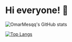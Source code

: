 # Hi everyone! 👋


![OmarMesqq's GitHub stats](https://github-readme-stats.vercel.app/api?username=OmarMesqq&count_private=true&theme=transparent)

[![Top Langs](https://github-readme-stats.vercel.app/api/top-langs/?username=OmarMesqq&layout=compact&theme=transparent)](https://github.com/anuraghazra/github-readme-stats)

<!--
**OmarMesqq/OmarMesqq** is a ✨ _special_ ✨ repository because its `README.md` (this file) appears on your GitHub profile.

Here are some ideas to get you started:

- 🔭 I’m currently working on ...
- 🌱 I’m currently learning ...
- 👯 I’m looking to collaborate on ...
- 🤔 I’m looking for help with ...
- 💬 Ask me about ...
- 📫 How to reach me: ...
- 😄 Pronouns: ...
- ⚡ Fun fact: ...
-->
